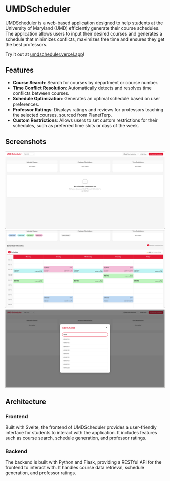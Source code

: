# UMDScheduler

UMDScheduler is a web-based application designed to help students at the University of Maryland (UMD) efficiently generate their course schedules. The application allows users to input their desired courses and generates a schedule that minimizes conflicts, maximizes free time and ensures they get the best professors.

Try it out at [umdscheduler.vercel.app](https://umdscheduler.vercel.app/)!

## Features

- **Course Search**: Search for courses by department or course number.
- **Time Conflict Resolution**: Automatically detects and resolves time conflicts between courses.
- **Schedule Optimization**: Generates an optimal schedule based on user preferences.
- **Professor Ratings**: Displays ratings and reviews for professors teaching the selected courses, sourced from PlanetTerp.
- **Custom Restrictions**: Allows users to set custom restrictions for their schedules, such as preferred time slots or days of the week.

## Screenshots

![Example Image](screenshots/homescreen_base.png)
![Example Image](screenshots/generated_schedules.png)
![Example Image](screenshots/add_class_modal.png)

## Architecture

### Frontend

Built with Svelte, the frontend of UMDScheduler provides a user-friendly interface for students to interact with the application. It includes features such as course search, schedule generation, and professor ratings.

### Backend

The backend is built with Python and Flask, providing a RESTful API for the frontend to interact with. It handles course data retrieval, schedule generation, and professor ratings.
